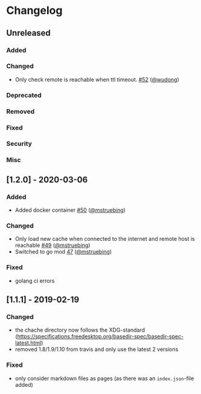 # Changelog

## Unreleased
### Added
### Changed
* Only check remote is reachable when ttl timeout. [#52](https://github.com/mstruebing/tldr/pull/52) ([@wudong](https://github.com/wudong))
### Deprecated
### Removed
### Fixed
### Security
### Misc

## [1.2.0] - 2020-03-06
### Added
* Added docker container [#50](https://github.com/mstruebing/tldr/pull/50) ([@mstruebing](https://github.com/mstruebing))
### Changed
* Only load new cache when connected to the internet and remote host is reachable [#49](https://github.com/mstruebing/tldr/pull/49) ([@mstruebing](https://github.com/mstruebing))
* Switched to go mod [47](https://github.com/mstruebing/tldr/pull/47) ([@mstruebing](https://github.com/mstruebing))
### Fixed
* golang ci errors

## [1.1.1] - 2019-02-19
### Changed
* the chache directory now follows the XDG-standard (https://specifications.freedesktop.org/basedir-spec/basedir-spec-latest.html)
* removed 1.8/1.9/1.10 from travis and only use the latest 2 versions
### Fixed
* only consider markdown files as pages (as there was an `index.json`-file added)
